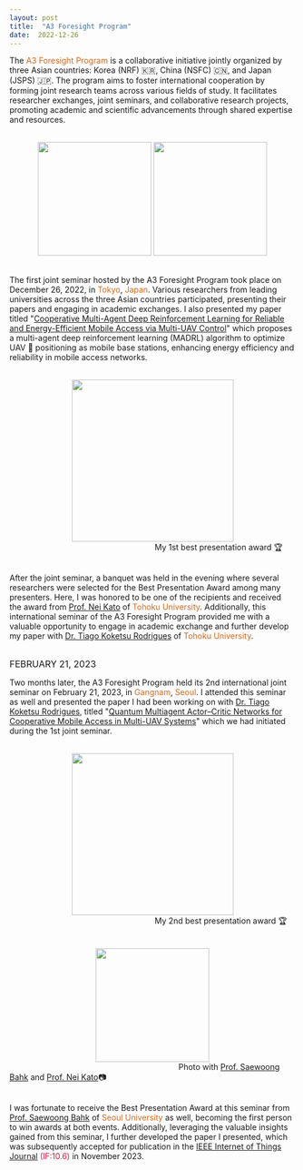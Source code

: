 ```yaml
---
layout: post
title:  "A3 Foresight Program"
date:  2022-12-26
---
```


The <font color='#d2691e'>A3 Foresight Program</font> is a collaborative initiative jointly organized by three Asian countries: Korea (NRF) 🇰🇷, China (NSFC) 🇨🇳, and Japan (JSPS) 🇯🇵. The program aims to foster international cooperation by forming joint research teams across various fields of study. It facilitates researcher exchanges, joint seminars, and collaborative research projects, promoting academic and scientific advancements through shared expertise and resources.

<br/>
<div style="text-align : center;">
  <img src="{{ "/assets/img/content/a3/tokyo1.jpg" | absolute_url }}" width=200 class="post-pic"/>
  <img src="{{ "/assets/img/content/a3/tokyo2.jpg" | absolute_url }}" width=200 class="post-pic"/>
</div>
<br/>

The first joint seminar hosted by the A3 Foresight Program took place on December 26, 2022, in <font color='#d2691e'>Tokyo</font>, <font color='#d2691e'>Japan</font>. Various researchers from leading universities across the three Asian countries participated, presenting their papers and engaging in academic exchanges. I also presented my paper titled "[Cooperative Multi-Agent Deep Reinforcement Learning for Reliable and Energy-Efficient Mobile Access via Multi-UAV Control](https://arxiv.org/abs/2210.00945)" which proposes a multi-agent deep reinforcement learning (MADRL) algorithm to optimize UAV 🚁 positioning as mobile base stations, enhancing energy efficiency and reliability in mobile access networks.

<br/>
<div style="text-align : center;">
  <img src="{{ "/assets/img/content/a3/tokyo_won.jpg" | absolute_url }}" width=285 class="post-pic"/>
</div>
<figcaption>
  &emsp;&emsp;&emsp;&emsp;&emsp;&emsp;&emsp;&emsp;&emsp;&emsp;&emsp;&emsp;&emsp;&emsp;&emsp;&emsp;&emsp;&emsp;
  My 1st best presentation award 🏆</figcaption>
<br/>

After the joint seminar, a banquet was held in the evening where several researchers were selected for the Best Presentation Award among many presenters. Here, I was honored to be one of the recipients and received the award from [Prof. Nei Kato](https://scholar.google.com/citations?user=LfLfZXEAAAAJ&hl=ko&oi=ao) of <font color='#d2691e'>Tohoku University</font>. Additionally, this international seminar of the A3 Foresight Program provided me with a valuable opportunity to engage in academic exchange and further develop my paper with [Dr. Tiago Koketsu Rodrigues](https://scholar.google.com/citations?hl=ko&user=vwYVE_wAAAAJ) of <font color='#d2691e'>Tohoku University</font>.

<br/>
<font size="3">FEBRUARY 21, 2023</font>
<br/>

Two months later, the A3 Foresight Program held its 2nd international joint seminar on February 21, 2023, in <font color='#d2691e'>Gangnam</font>, <font color='#d2691e'>Seoul</font>. I attended this seminar as well and presented the paper I had been working on with [Dr. Tiago Koketsu Rodrigues](https://scholar.google.com/citations?hl=ko&user=vwYVE_wAAAAJ), titled "[Quantum Multiagent Actor–Critic Networks for Cooperative Mobile Access in Multi-UAV Systems](https://ieeexplore.ieee.org/abstract/document/10143981)" which we had initiated during the 1st joint seminar.

<br/>
<div style="text-align : center;">
  <img src="{{ "/assets/img/content/a3/gangnam_won.jpg" | absolute_url }}" width=285 class="post-pic"/>
</div>
<figcaption>
  &emsp;&emsp;&emsp;&emsp;&emsp;&emsp;&emsp;&emsp;&emsp;&emsp;&emsp;&emsp;&emsp;&emsp;&emsp;&emsp;&emsp;&emsp;
  My 2nd best presentation award 🏆</figcaption>
<br/>

<br/>
<div style="text-align : center;">
  <img src="{{ "/assets/img/content/a3/gangnam1.jpg" | absolute_url }}" width=200 class="post-pic"/>
</div>
<figcaption>
  &emsp;&emsp;&emsp;&emsp;&emsp;&emsp;&emsp;&emsp;&emsp;&emsp;&emsp;&emsp;&emsp;&emsp;&emsp;&emsp;&emsp;&emsp;&emsp;&emsp;&emsp;
  Photo with <a href="https://scholar.google.com/citations?user=QQ8diWkAAAAJ&hl=ko&oi=ao">Prof. Saewoong Bahk</a> and <a href="https://scholar.google.com/citations?user=LfLfZXEAAAAJ&hl=ko&oi=ao">Prof. Nei Kato</a>📷
</figcaption>
<br/>

I was fortunate to receive the Best Presentation Award at this seminar from [Prof. Saewoong Bahk](https://scholar.google.com/citations?user=LfLfZXEAAAAJ&hl=ko&oi=ao) of <font color='#d2691e'>Seoul University</font> as well, becoming the first person to win awards at both events. Additionally, leveraging the valuable insights gained from this seminar, I further developed the paper I presented, which was subsequently accepted for publication in the [IEEE Internet of Things Journal](https://ieeexplore.ieee.org/xpl/RecentIssue.jsp?punumber=7274857) <font color='#dc143c'>(IF:10.6)</font> in November 2023.
